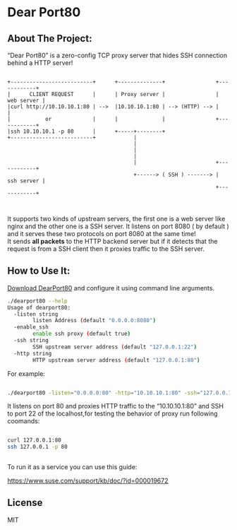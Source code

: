 
# Dear Port80

## About The Project:

“Dear Port80” is a zero-config TCP proxy server that hides SSH connection behind a HTTP server!

```

+--------------------------+      +--------------+                +------------+
|      CLIENT REQUEST      |      | Proxy server |                | web server |
|curl http://10.10.10.1:80 | -->  |10.10.10.1:80 | --> (HTTP) --> |            |
|           or             |      |              |                +------------+
|ssh 10.10.10.1 -p 80      |      +-----+--------+
+--------------------------+            |
                                        |
                                        |
                                        |
                                        |                         +------------+
                                        +------> ( SSH ) -------> | ssh server |
                                                                  +------------+



```
It supports two kinds of upstream servers, the first one is a web server like nginx and the other one is a SSH server. It listens on port 8080 ( by default ) and it serves these two protocols on port 8080 at the same time!   
 It sends **all packets** to the HTTP backend server but if it detects that the request is from a SSH client then it proxies traffic to the SSH server.


## How to Use It:

[Download DearPort80](https://github.com/Abbas-gheydi/dear-port-80/releases) and configure it using command line arguments.
```bash
./dearport80 --help
Usage of dearport80:
  -listen string
    	listen Address (default "0.0.0.0:8080")
  -enable_ssh
    	enable ssh proxy (default true)
  -ssh string
    	SSH upstream server address (default "127.0.0.1:22")
  -http string
    	HTTP upstream server address (default "127.0.0.1:80")


```

For example:
```bash

./dearport80 -listen="0.0.0.0:80" -http="10.10.10.1:80" -ssh="127.0.0.1:22"
```

It listens on port 80 and proxies HTTP traffic to the “10.10.10.1:80” and SSH to port 22 of the localhost,for testing the behavior of proxy run following coomands:
```bash

curl 127.0.0.1:80 
ssh 127.0.0.1 -p 80
      
```      
To run it as a service you can use this guide:

https://www.suse.com/support/kb/doc/?id=000019672

  
  
  
  

  

## License

MIT
